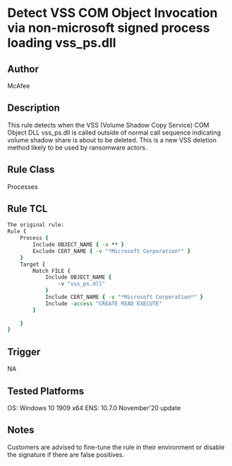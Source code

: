 # Detect VSS COM Object Invocation via non-microsoft signed process loading vss_ps.dll

## Author
McAfee

## Description
This rule detects when the VSS (Volume Shadow Copy Service) COM Object DLL vss_ps.dll is called outside of normal call sequence indicating volume shadow share is about to be deleted. This is a new VSS deletion method likely to be used by ransomware actors.

## Rule Class 
Processes

## Rule TCL
```tcl
The original rule: 
Rule {
    Process {
        Include OBJECT_NAME { -v ** }
        Exclude CERT_NAME { -v "*Microsoft Corporation*" }
    }
	Target {
		Match FILE {
			Include OBJECT_NAME { 					
				-v "vss_ps.dll"
			}	
			Include CERT_NAME { -v "*Microsoft Corporation*" }
			Include -access "CREATE READ EXECUTE"
		}
			
	}
}
```

## Trigger
NA

## Tested Platforms
OS: Windows 10 1909 x64
ENS: 10.7.0 November'20 update

## Notes
Customers are advised to fine-tune the rule in their environment or disable the signature if there are false positives.
